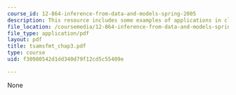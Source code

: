 ```yaml
---
course_id: 12-864-inference-from-data-and-models-spring-2005
description: This resource includes some examples of applications in climate.
file_location: /coursemedia/12-864-inference-from-data-and-models-spring-2005/f30980542d1dd340d79f12cd5c55409e_tsamsfmt_chap3.pdf
file_type: application/pdf
layout: pdf
title: tsamsfmt_chap3.pdf
type: course
uid: f30980542d1dd340d79f12cd5c55409e

---
```

None